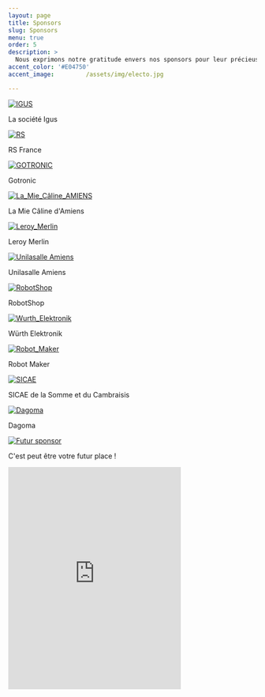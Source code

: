 ```yaml
---
layout: page
title: Sponsors
slug: Sponsors
menu: true
order: 5
description: >
  Nous exprimons notre gratitude envers nos sponsors pour leur précieuse contribution.
accent_color: '#E04750'
accent_image:         /assets/img/electo.jpg

---
```


<div class="container">
  <div class="image-container image-link">
    <a href="https://www.igus.fr">
      <img src="/assets/img/sponsors/IGUS.jpg" alt="IGUS">
    </a>
    <p>La société Igus</p>
  </div>
  
  <div class="image-container image-link">
    <a href="https://fr.rs-online.com">
      <img src="/assets/img/sponsors/RS.png" alt="RS">
    </a>
    <p>RS France</p>
  </div>
  
  <div class="image-container image-link">
    <a href="https://www.gotronic.fr">
      <img src="/assets/img/sponsors/GOTRONIC.png" alt="GOTRONIC">
    </a>
    <p>Gotronic</p>
  </div>
</div>


<div class="container">
  <div class="image-container image-link">
    <a href="https://www.lamiecaline.com/boutiques/amiens/">
      <img src="/assets/img/sponsors/LAMIECALINE_AMIENS.jpg" alt="La_Mie_Câline_AMIENS">
    </a>
    <p>La Mie Câline d'Amiens</p>
  </div>
  
  <div class="image-container image-link">
    <a href="https://www.leroymerlin.fr/magasins/amiens.html">
      <img src="/assets/img/sponsors/Leroy_Merlin.png" alt="Leroy_Merlin">
    </a>
    <p>Leroy Merlin</p>
  </div>
  
  <div class="image-container image-link">
    <a href="https://amiens.unilasalle.fr/le-campus-esiee-amiens">
      <img src="/assets/img/sponsors/Unilasalle.png" alt="Unilasalle Amiens">
    </a>
    <p>Unilasalle Amiens</p>
  </div>
</div>



<div class="container">
  <div class="image-container image-link">
    <a href="https://eu.robotshop.com/fr">
      <img src="/assets/img/sponsors/RobotShop.jpg" alt="RobotShop">
    </a>
    <p>RobotShop</p>
  </div>
  
  <div class="image-container image-link">
    <a href="https://eu.robotshop.com/fr">
      <img src="/assets/img/sponsors/Wurth_Elek.png" alt="Wurth_Elektronik">
    </a>
    <p>Würth Elektronik</p>
  </div>
  
  <div class="image-container image-link">
    <a href="https://www.we-online.com/en">
      <img src="/assets/img/sponsors/RobotMaker.png" alt="Robot_Maker">
      </a>
    <p>Robot Maker</p>
  </div>
</div>

<div class="container">
  <div class="image-container image-link">
    <a href="https://www.sicaesomme.fr">
      <img src="/assets/img/sponsors/logo-sicae.png" alt="SICAE">
    </a>
    <p>SICAE de la Somme et du Cambraisis</p>
  </div>
  
  <div class="image-container image-link">
    <a href="https://www.dagoma3d.com">
      <img src="/assets/img/sponsors/logo_dagoma.png" alt="Dagoma">
    </a>
    <p>Dagoma</p>
  </div>
  
  <div class="image-container image-link">
    <a href="/assets/img/sponsors/i-need-you.jpg">
      <img src="/assets/img/sponsors/i-need-you.jpg" alt="Futur sponsor">
      </a>
    <p>C'est peut être votre futur place !</p>
  </div>
</div>

<iframe id="haWidget" allowtransparency="true" src="https://www.helloasso.com/associations/unimakers-association-technique-d-unilasalle-amiens/adhesions/adhesion-unimakers/widget-vignette" style="width: 350px; height: 450px; border: none;"></iframe>